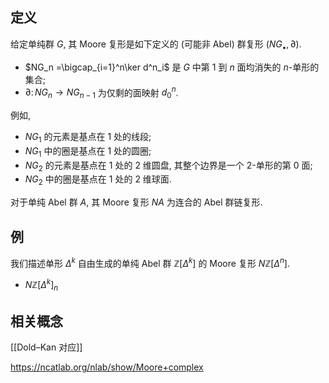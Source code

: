 
## 定义

给定单纯群 $G$, 其 Moore 复形是如下定义的 (可能非 Abel) 群复形 $(NG_\bullet,\partial)$.
- $NG_n =\bigcap_{i=1}^n\ker d^n_i$ 是 $G$ 中第 $1$ 到 $n$ 面均消失的 $n$-单形的集合;
- $\partial\colon NG_n \to NG_{n-1}$ 为仅剩的面映射 $d_0^n$.

例如,
- $NG_1$ 的元素是基点在 $1$ 处的线段;
- $NG_1$ 中的圈是基点在 $1$ 处的圆圈;
- $NG_2$ 的元素是基点在 $1$ 处的 $2$ 维圆盘, 其整个边界是一个 $2$-单形的第 $0$ 面;
- $NG_2$ 中的圈是基点在 $1$ 处的 $2$ 维球面.

对于单纯 Abel 群 $A$, 其 Moore 复形 $NA$ 为连合的 Abel 群链复形.

## 例

我们描述单形 $\Delta^k$ 自由生成的单纯 Abel 群 $\mathbb{Z}[\Delta^k]$ 的 Moore 复形 $N\mathbb{Z}[\Delta^n]$.
- $N\mathbb{Z}[\Delta^k]_n$

## 相关概念

[[Dold–Kan 对应]]



https://ncatlab.org/nlab/show/Moore+complex